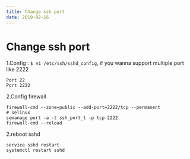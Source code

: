 ```yaml
---
title: Change ssh port
date: 2019-02-16
---
```

# Change ssh port

1.Config : `$ vi /etc/ssh/sshd_config`, if you wanna support multiple port like 2222

    Port 22
    Port 2222

2.Config firewall

    firewall-cmd --zone=public --add-port=2222/tcp --permanent
    # selinux
    semanage port -a -t ssh_port_t -p tcp 2222
    firewall-cmd --reload

2.reboot sshd

    service sshd restart
    systemctl restart sshd